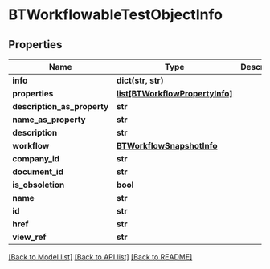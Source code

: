 # BTWorkflowableTestObjectInfo

## Properties
Name | Type | Description | Notes
------------ | ------------- | ------------- | -------------
**info** | **dict(str, str)** |  | [optional] 
**properties** | [**list[BTWorkflowPropertyInfo]**](BTWorkflowPropertyInfo.md) |  | [optional] 
**description_as_property** | **str** |  | [optional] 
**name_as_property** | **str** |  | [optional] 
**description** | **str** |  | [optional] 
**workflow** | [**BTWorkflowSnapshotInfo**](BTWorkflowSnapshotInfo.md) |  | [optional] 
**company_id** | **str** |  | [optional] 
**document_id** | **str** |  | [optional] 
**is_obsoletion** | **bool** |  | [optional] 
**name** | **str** |  | [optional] 
**id** | **str** |  | [optional] 
**href** | **str** |  | [optional] 
**view_ref** | **str** |  | [optional] 

[[Back to Model list]](../README.md#documentation-for-models) [[Back to API list]](../README.md#documentation-for-api-endpoints) [[Back to README]](../README.md)


